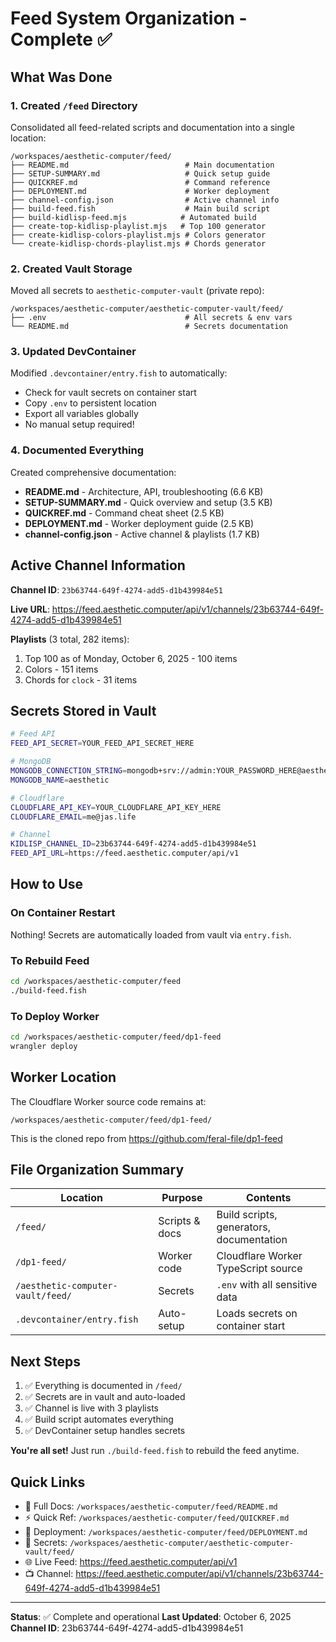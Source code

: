 # Feed System Organization - Complete ✅

## What Was Done

### 1. Created `/feed` Directory
Consolidated all feed-related scripts and documentation into a single location:

```
/workspaces/aesthetic-computer/feed/
├── README.md                          # Main documentation
├── SETUP-SUMMARY.md                   # Quick setup guide
├── QUICKREF.md                        # Command reference
├── DEPLOYMENT.md                      # Worker deployment
├── channel-config.json                # Active channel info
├── build-feed.fish                    # Main build script
├── build-kidlisp-feed.mjs            # Automated build
├── create-top-kidlisp-playlist.mjs   # Top 100 generator
├── create-kidlisp-colors-playlist.mjs # Colors generator
└── create-kidlisp-chords-playlist.mjs # Chords generator
```

### 2. Created Vault Storage
Moved all secrets to `aesthetic-computer-vault` (private repo):

```
/workspaces/aesthetic-computer/aesthetic-computer-vault/feed/
├── .env                               # All secrets & env vars
└── README.md                          # Secrets documentation
```

### 3. Updated DevContainer
Modified `.devcontainer/entry.fish` to automatically:
- Check for vault secrets on container start
- Copy `.env` to persistent location
- Export all variables globally
- No manual setup required!

### 4. Documented Everything
Created comprehensive documentation:
- **README.md** - Architecture, API, troubleshooting (6.6 KB)
- **SETUP-SUMMARY.md** - Quick overview and setup (3.5 KB)
- **QUICKREF.md** - Command cheat sheet (2.5 KB)
- **DEPLOYMENT.md** - Worker deployment guide (2.5 KB)
- **channel-config.json** - Active channel & playlists (1.7 KB)

## Active Channel Information

**Channel ID**: `23b63744-649f-4274-add5-d1b439984e51`

**Live URL**: https://feed.aesthetic.computer/api/v1/channels/23b63744-649f-4274-add5-d1b439984e51

**Playlists** (3 total, 282 items):
1. Top 100 as of Monday, October 6, 2025 - 100 items
2. Colors - 151 items  
3. Chords for `clock` - 31 items

## Secrets Stored in Vault

```bash
# Feed API
FEED_API_SECRET=YOUR_FEED_API_SECRET_HERE

# MongoDB
MONGODB_CONNECTION_STRING=mongodb+srv://admin:YOUR_PASSWORD_HERE@aesthetic.qencn.mongodb.net/?retryWrites=true&w=majority
MONGODB_NAME=aesthetic

# Cloudflare
CLOUDFLARE_API_KEY=YOUR_CLOUDFLARE_API_KEY_HERE
CLOUDFLARE_EMAIL=me@jas.life

# Channel
KIDLISP_CHANNEL_ID=23b63744-649f-4274-add5-d1b439984e51
FEED_API_URL=https://feed.aesthetic.computer/api/v1
```

## How to Use

### On Container Restart
Nothing! Secrets are automatically loaded from vault via `entry.fish`.

### To Rebuild Feed
```bash
cd /workspaces/aesthetic-computer/feed
./build-feed.fish
```

### To Deploy Worker
```bash
cd /workspaces/aesthetic-computer/feed/dp1-feed
wrangler deploy
```

## Worker Location

The Cloudflare Worker source code remains at:
```
/workspaces/aesthetic-computer/feed/dp1-feed/
```

This is the cloned repo from https://github.com/feral-file/dp1-feed

## File Organization Summary

| Location | Purpose | Contents |
|----------|---------|----------|
| `/feed/` | Scripts & docs | Build scripts, generators, documentation |
| `/dp1-feed/` | Worker code | Cloudflare Worker TypeScript source |
| `/aesthetic-computer-vault/feed/` | Secrets | `.env` with all sensitive data |
| `.devcontainer/entry.fish` | Auto-setup | Loads secrets on container start |

## Next Steps

1. ✅ Everything is documented in `/feed/`
2. ✅ Secrets are in vault and auto-loaded
3. ✅ Channel is live with 3 playlists
4. ✅ Build script automates everything
5. ✅ DevContainer setup handles secrets

**You're all set!** Just run `./build-feed.fish` to rebuild the feed anytime.

## Quick Links

- 📖 Full Docs: `/workspaces/aesthetic-computer/feed/README.md`
- ⚡ Quick Ref: `/workspaces/aesthetic-computer/feed/QUICKREF.md`
- 🚀 Deployment: `/workspaces/aesthetic-computer/feed/DEPLOYMENT.md`
- 🔐 Secrets: `/workspaces/aesthetic-computer/aesthetic-computer-vault/feed/`
- 🌐 Live Feed: https://feed.aesthetic.computer/api/v1
- 📺 Channel: https://feed.aesthetic.computer/api/v1/channels/23b63744-649f-4274-add5-d1b439984e51

---

**Status**: ✅ Complete and operational
**Last Updated**: October 6, 2025
**Channel ID**: 23b63744-649f-4274-add5-d1b439984e51
